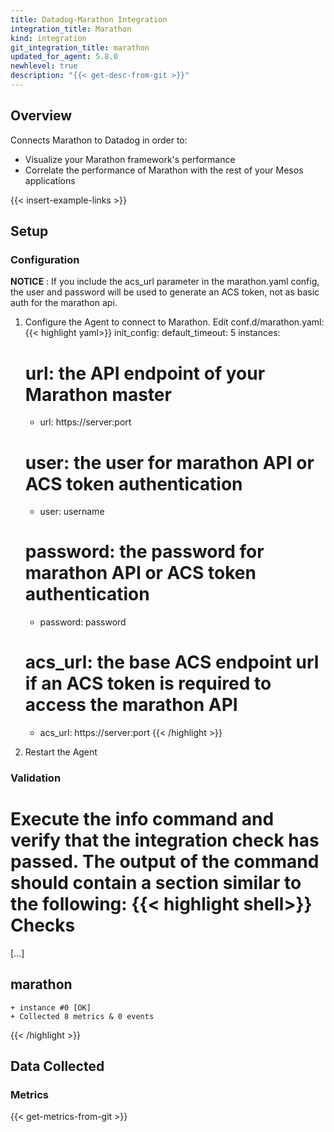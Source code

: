 ```yaml
---
title: Datadog-Marathon Integration
integration_title: Marathon
kind: integration
git_integration_title: marathon
updated_for_agent: 5.8.0
newhlevel: true
description: "{{< get-desc-from-git >}}"
---
```

## Overview

Connects Marathon to Datadog in order to:

* Visualize your Marathon framework's performance
* Correlate the performance of Marathon with the rest of your Mesos applications

{{< insert-example-links >}}

## Setup
### Configuration

**NOTICE** : If you include the acs_url parameter in the marathon.yaml config, the user and password will be used to generate an ACS token, not as basic auth for the marathon api.

1.  Configure the Agent to connect to Marathon. Edit conf.d/marathon.yaml:
{{< highlight yaml>}}
init_config:
default_timeout: 5
instances:
    # url: the API endpoint of your Marathon master
    - url: https://server:port
    # user: the user for marathon API or ACS token authentication
    - user: username
    # password: the password for marathon API or ACS token authentication
    - password: password
    # acs_url: the base ACS endpoint url if an ACS token is required to access the marathon API
    - acs_url: https://server:port
{{< /highlight >}}

2. Restart the Agent

### Validation

Execute the info command and verify that the integration check has passed. The output of the command should contain a section similar to the following:
{{< highlight shell>}}
Checks
======

[...]

marathon
--------
    + instance #0 [OK]
    + Collected 8 metrics & 0 events
{{< /highlight >}}

## Data Collected
### Metrics

{{< get-metrics-from-git >}}
